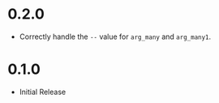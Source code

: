 # 0.2.0

* Correctly handle the `--` value for `arg_many` and `arg_many1`.

# 0.1.0

* Initial Release
